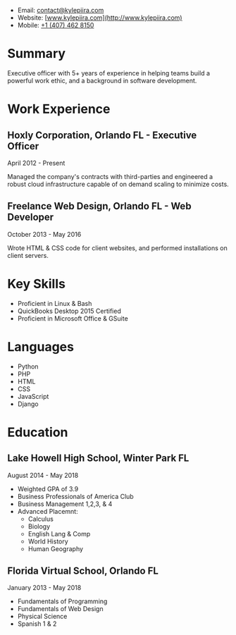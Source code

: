 *   Email: [contact@kylepiira.com](mailto:contact@kylepiira.com)
*   Website: [www.kylepiira.com](http://www.kylepiira.com)
*   Mobile: [+1 (407) 462 8150](tel:4074628150)

# Summary

Executive officer with 5+ years of experience in helping teams build a powerful work ethic, and a background in software development.

# Work Experience


## **Hoxly Corporation,** Orlando FL - Executive Officer

April 2012 - Present

Managed the company's contracts with third-parties and engineered a robust cloud infrastructure capable of on demand scaling to minimize costs.


## **Freelance Web Design,** Orlando FL - Web Developer

October 2013 - May 2016

Wrote HTML & CSS code for client websites, and performed installations on client servers.

# Key Skills

*   Proficient in Linux & Bash
*   QuickBooks Desktop 2015 Certified
*   Proficient in Microsoft Office & GSuite

# Languages

*   Python
*   PHP
*   HTML
*   CSS
*   JavaScript
*   Django

# Education


## **Lake Howell High School,** Winter Park FL

August 2014 - May 2018

*   Weighted GPA of 3.9
*   Business Professionals of America Club
*   Business Management 1,2,3, & 4
*   Advanced Placemnt:
    *   Calculus
    *   Biology
    *   English Lang & Comp
    *   World History
    *   Human Geography

## **Florida Virtual School,** Orlando FL

January 2013 - May 2018

*   Fundamentals of Programming
*   Fundamentals of Web Design
*   Physical Science
*   Spanish 1 & 2
